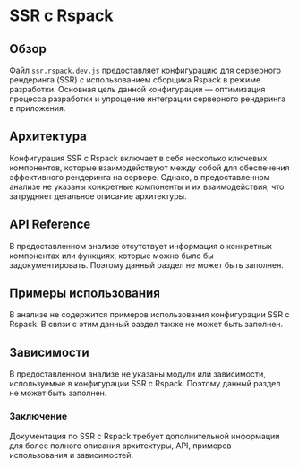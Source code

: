 # SSR с Rspack

## Обзор
Файл `ssr.rspack.dev.js` предоставляет конфигурацию для серверного рендеринга (SSR) с использованием сборщика Rspack в режиме разработки. Основная цель данной конфигурации — оптимизация процесса разработки и упрощение интеграции серверного рендеринга в приложения.

## Архитектура
Конфигурация SSR с Rspack включает в себя несколько ключевых компонентов, которые взаимодействуют между собой для обеспечения эффективного рендеринга на сервере. Однако, в предоставленном анализе не указаны конкретные компоненты и их взаимодействия, что затрудняет детальное описание архитектуры.

## API Reference
В предоставленном анализе отсутствует информация о конкретных компонентах или функциях, которые можно было бы задокументировать. Поэтому данный раздел не может быть заполнен.

## Примеры использования
В анализе не содержится примеров использования конфигурации SSR с Rspack. В связи с этим данный раздел также не может быть заполнен.

## Зависимости
В предоставленном анализе не указаны модули или зависимости, используемые в конфигурации SSR с Rspack. Поэтому данный раздел не может быть заполнен. 

### Заключение
Документация по SSR с Rspack требует дополнительной информации для более полного описания архитектуры, API, примеров использования и зависимостей.